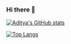 ### Hi there 👋

<!--
**devmrfitz/devmrfitz** is a ✨ _special_ ✨ repository because its `README.md` (this file) appears on your GitHub profile.

-->
[![Aditya's GitHub stats](https://github-readme-stats.vercel.app/api?username=devmrfitz&hide=stars&count_private=true&show_icons=true&theme=dark)](https://github.com/anuraghazra/github-readme-stats)

[![Top Langs](https://github-readme-stats.vercel.app/api/top-langs/?username=devmrfitz&theme=dark)](https://github.com/anuraghazra/github-readme-stats)
